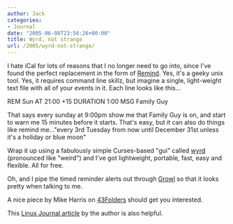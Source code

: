 ```yaml
---
author: Jack
categories:
- Journal
date: "2005-06-08T23:56:26+00:00"
title: Wyrd, not strange
url: /2005/wyrd-not-strange/
---
```


I hate iCal for lots of reasons that I no longer need to go into, since I've found the perfect replacement in the form of [Remind][1]. Yes, it's a geeky unix tool. Yes, it requires command line skillz, but imagine a single, light-weight text file with all of your events in it. Each line looks like this&#8230;

REM Sun AT 21:00 +15 DURATION 1:00 MSG Family Guy

That says every sunday at 9:00pm show me that Family Guy is on, and start to warn me 15 minutes before it starts. That's easy, but it can also do things like remind me&#8230;"every 3rd Tuesday from now until December 31st unless it's a holiday or blue moon"

Wrap it up using a fabulously simple Curses-based "gui" called [wyrd][2] (pronounced like "weird") and I've got lightweight, portable, fast, easy and flexible. All for free.

Oh, and I pipe the timed reminder alerts out through [Growl][3] so that it looks pretty when talking to me.

A nice piece by Mike Harris on [43Folders][4] should get you interested.

This [Linux Journal article][5] by the author is also helpful.

 [1]: http://www.roaringpenguin.com/penguin/open_source_remind.php
 [2]: http://www.eecs.umich.edu/~pelzlpj/wyrd/
 [3]: http://growl.info/
 [4]: http://www.43folders.com/2005/02/guest_mike_harr.html
 [5]: http://www.linuxjournal.com/article/3529